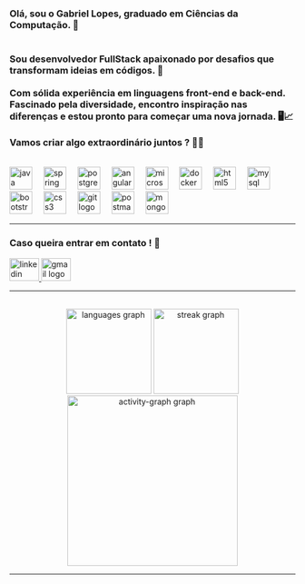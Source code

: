 <h3 align="left">Olá, sou o Gabriel Lopes, graduado em Ciências da Computação. 👋<br><br><br>Sou desenvolvedor FullStack apaixonado por desafios que transformam ideias em códigos. 🤗 
<br><br>
Com sólida experiência em linguagens front-end e back-end. Fascinado pela diversidade, encontro inspiração nas diferenças e estou pronto para começar uma nova jornada. 🖥📈<br><br>Vamos criar algo extraordinário juntos ?  🦾🎊</h3>

<br>

<div align="left">
  <img src="https://cdn.jsdelivr.net/gh/devicons/devicon/icons/java/java-original.svg" height="40" alt="java logo"  />
  <img width="12" />
  <img src="https://cdn.jsdelivr.net/gh/devicons/devicon/icons/spring/spring-original.svg" height="40" alt="spring logo"  />
  <img width="12" />
  <img src="https://cdn.jsdelivr.net/gh/devicons/devicon/icons/postgresql/postgresql-original.svg" height="40" alt="postgresql logo"  />
  <img width="12" />
  <img src="https://cdn.simpleicons.org/angular/DD0031" height="40" alt="angularjs logo"  />
  <img width="12" />
  <img src="https://cdn.simpleicons.org/microsoftsqlserver/CC2927" height="40" alt="microsoftsqlserver logo"  />
  <img width="12" />
  <img src="https://skillicons.dev/icons?i=docker" height="40" alt="docker logo"  />
  <img width="12" />
  <img src="https://cdn.jsdelivr.net/gh/devicons/devicon/icons/html5/html5-original.svg" height="40" alt="html5 logo"  />
  <img width="12" />
  <img src="https://cdn.jsdelivr.net/gh/devicons/devicon/icons/mysql/mysql-original.svg" height="40" alt="mysql logo"  />
  <img width="12" />
  <img src="https://cdn.jsdelivr.net/gh/devicons/devicon/icons/bootstrap/bootstrap-original.svg" height="40" alt="bootstrap logo"  />
  <img width="12" />
  <img src="https://cdn.jsdelivr.net/gh/devicons/devicon/icons/css3/css3-original.svg" height="40" alt="css3 logo"  />
  <img width="12" />
  <img src="https://cdn.jsdelivr.net/gh/devicons/devicon/icons/git/git-original.svg" height="40" alt="git logo"  />
  <img width="12" />
  <img src="https://skillicons.dev/icons?i=postman" height="40" alt="postman logo"  />
  <img width="12" />
  <img src="https://skillicons.dev/icons?i=mongodb" height="40" alt="mongodb logo"  />
</div>

<hr></hr>

<h3 align="left">Caso queira entrar em contato ! 🎯</h3>

<div align="left">
  <a href="https://www.linkedin.com/in/gabslopes/" target="_blank">
    <img src="https://raw.githubusercontent.com/maurodesouza/profile-readme-generator/master/src/assets/icons/social/linkedin/default.svg" width="52" height="40" alt="linkedin logo"  />
  </a>
  <a href="lopesgabriel055@gmail.com" target="_blank">
    <img src="https://raw.githubusercontent.com/maurodesouza/profile-readme-generator/master/src/assets/icons/social/gmail/default.svg" width="52" height="40" alt="gmail logo"  />
  </a>
</div>

<hr></hr>

<br clear="both">

<div align="center">
  <img src="https://github-readme-stats.vercel.app/api/top-langs?username=GabsLopes055&locale=pt-br&hide_title=false&layout=compact&card_width=320&langs_count=10&theme=default&hide_border=false&order=2&custom_title=Linguagens%20mais%20utilizadas" height="150" alt="languages graph"  />
  <img src="https://streak-stats.demolab.com?user=GabsLopes055&locale=pt-br&mode=daily&theme=default&hide_border=false&border_radius=5&order=3" height="150" alt="streak graph"  />
  <img src="https://github-readme-activity-graph.vercel.app/graph?username=GabsLopes055&radius=16&theme=nord&area=true&order=5" height="300" alt="activity-graph graph"  />
</div>

<hr></hr>

